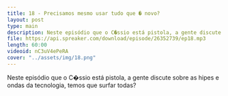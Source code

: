 ```yaml
---
title: 18 - Precisamos mesmo usar tudo que � novo?
layout: post
type: main
description: Neste episódio que o C�ssio está pistola, a gente discute sobre as hipes e ondas da tecnologia, temos que surfar todas?
file: https://api.spreaker.com/download/episode/26352739/ep18.mp3
length: 60:00
videoid: nC3uV4ePeRA
cover: "../assets/img/18.png"
---
```


Neste episódio que o C�ssio está pistola, a gente discute sobre as hipes e ondas da tecnologia, temos que surfar todas?